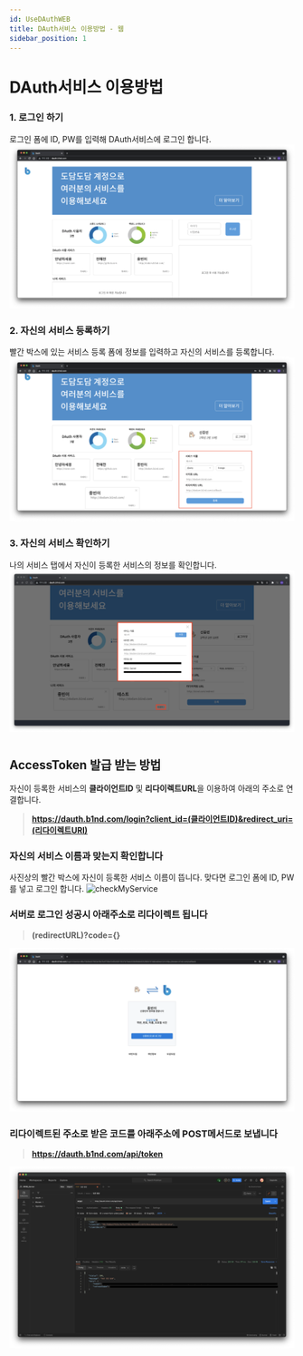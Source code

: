 ```yaml
---
id: UseDAuthWEB
title: DAuth서비스 이용방법 - 웹
sidebar_position: 1
---
```


# <a>DAuth서비스 이용방법</a>

### 1. 로그인 하기

로그인 폼에 ID, PW를 입력해 DAuth서비스에 로그인 합니다.
![login](/img/DAuth/DAuthLogin.png)

### 2. 자신의 서비스 등록하기

빨간 박스에 있는 서비스 등록 폼에 정보를 입력하고 자신의 서비스를 등록합니다.
![register](/img/DAuth/RegisterService.png)

### 3. 자신의 서비스 확인하기

나의 서비스 탭에서 자신이 등록한 서비스의 정보를 확인합니다.
![check](/img/DAuth/CheckService.png)

#

## <a>AccessToken 발급 받는 방법</a>

자신이 등록한 서비스의 **클라이언트ID** 및 **리다이렉트URL**을 이용하여 아래의 주소로 연결합니다.

> **https://dauth.b1nd.com/login?client_id=(클라이언트ID)&redirect_uri=(리다이렉트URI)**

### 자신의 서비스 이름과 맞는지 확인합니다

사진상의 빨간 박스에 자신이 등록한 서비스 이름이 뜹니다. 맞다면 로그인 폼에 ID, PW를 넣고 로그인 합니다.
![checkMyService](/img/DAuth/CheckMyService.png)

### 서버로 로그인 성공시 아래주소로 리다이렉트 됩니다

> **(redirectURL)?code={}**

![serverLogin](/img/DAuth/serverLogin.png)

### 리다이렉트된 주소로 받은 코드를 아래주소에 POST메서드로 보냅니다

> **https://dauth.b1nd.com/api/token**

![postman](/img/DAuth/postman.png)
